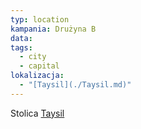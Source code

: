 ```yaml
---
typ: location
kampania: Drużyna B
data: 
tags:
  - city
  - capital
lokalizacja:
  - "[Taysil](./Taysil.md)"
---
```

Stolica [Taysil](./Taysil.md)